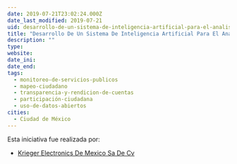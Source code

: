 ```yaml
---
date: 2019-07-21T23:02:24.000Z
date_last_modified: 2019-07-21
uid: desarrollo-de-un-sistema-de-inteligencia-artificial-para-el-analisis-de-oportunidades-de-inversion-y-mejora-en-el-transporte-publico-concesionado
title: "Desarrollo De Un Sistema De Inteligencia Artificial Para El Análisis De Oportunidades De Inversión Y Mejora En El Transporte Público Concesionado"
description: ""
type: 
website: 
date_ini: 
date_end: 
tags:
  - monitoreo-de-servicios-publicos
  - mapeo-ciudadano
  - transparencia-y-rendicion-de-cuentas
  - participación-ciudadana
  - uso-de-datos-abiertos
cities: 
  - Ciudad de México
---
```


Esta iniciativa fue realizada por:

- [Krieger Electronics De Mexico Sa De Cv](/organizaciones/krieger-electronics-de-mexico-sa-de-cv)
